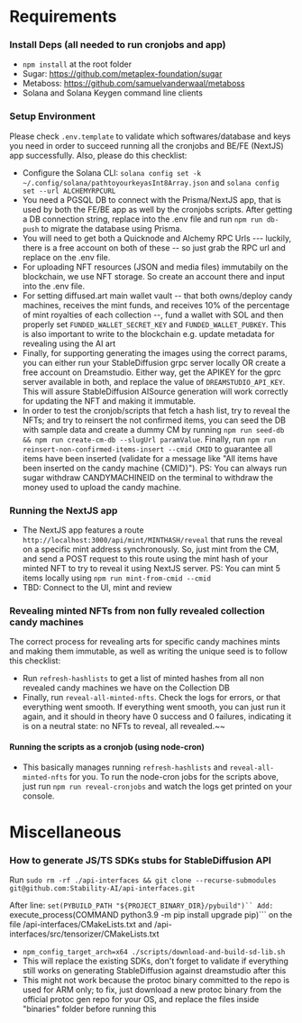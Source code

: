 # Requirements


### Install Deps (all needed to run cronjobs and app)

- `npm install` at the root folder
- Sugar: https://github.com/metaplex-foundation/sugar
- Metaboss: https://github.com/samuelvanderwaal/metaboss
- Solana and Solana Keygen command line clients

### Setup Environment

Please check `.env.template` to validate which softwares/database and keys you need in order to succeed running all the cronjobs and BE/FE (NextJS) app successfully.
Also, please do this checklist:

- Configure the Solana CLI: `solana config set -k ~/.config/solana/pathtoyourkeyasInt8Array.json` and `solana config set --url ALCHEMYRPCURL`
- You need a PGSQL DB to connect with the Prisma/NextJS app, that is used by both the FE/BE app as well by the cronjobs scripts. After getting a DB connection string, replace into the .env file and run `npm run db-push` to migrate the database using Prisma.
- You will need to get both a Quicknode and Alchemy RPC Urls --- luckily, there is a free account on both of these -- so just grab the RPC url and replace on the .env file.
- For uploading NFT resources (JSON and media files) immutabily on the blockchain, we use NFT storage. So create an account there and input into the .env file.
- For setting diffused.art main wallet vault -- that both owns/deploy candy machines, receives the mint funds, and receives 10% of the percentage of mint royalties of each collection --, fund a wallet with SOL and then properly set `FUNDED_WALLET_SECRET_KEY` and `FUNDED_WALLET_PUBKEY`. This is also important to write to the blockchain e.g. update metadata for revealing using the AI art
- Finally, for supporting generating the images using the correct params, you can either run your StableDiffusion grpc server locally OR create a free account on Dreamstudio. Either way, get the APIKEY for the gprc server available in both, and replace the value of `DREAMSTUDIO_API_KEY`. This will assure StableDiffusion AISource generation will work correctly for updating the NFT and making it immutable.
- In order to test the cronjob/scripts that fetch a hash list, try to reveal the NFTs; and try to reinsert the not confirmed items, you can seed the DB with sample data and create a dummy CM by running `npm run seed-db && npm run create-cm-db --slugUrl paramValue`. Finally, run `npm run reinsert-non-confirmed-items-insert --cmid CMID` to guarantee all items have been inserted (validate for a message like "All items have been inserted on the candy machine {CMID}"). PS: You can always run sugar withdraw CANDYMACHINEID on the terminal to withdraw the money used to upload the candy machine.

### Running the NextJS app
- The NextJS app features a route `http://localhost:3000/api/mint/MINTHASH/reveal` that runs the reveal on a specific mint address synchronously. So, just mint from the CM, and send a POST request to this route using the mint hash of your minted NFT to try to reveal it using NextJS server. PS: You can mint 5 items locally using `npm run mint-from-cmid --cmid`
- TBD: Connect to the UI, mint and review


### Revealing minted NFTs from non fully revealed collection candy machines
The correct process for revealing arts for specific candy machines mints and making them immutable, as well as writing the unique seed is to follow this checklist:
- Run `refresh-hashlists` to get a list of minted hashes from all non revealed candy machines we have on the Collection DB
- Finally, run `reveal-all-minted-nfts`. Check the logs for errors, or that everything went smooth. If everything went smooth, you can just run it again, and it should in theory have 0 success and 0 failures, indicating it is on a neutral state: no NFTs to reveal, all revealed.~~

#### Running the scripts as a cronjob (using node-cron)
- This basically manages running `refresh-hashlists` and `reveal-all-minted-nfts` for you. To run the node-cron jobs for the scripts above, just run `npm run reveal-cronjobs` and watch the logs get printed on your console.


# Miscellaneous
### How to generate JS/TS SDKs stubs for StableDiffusion API

Run ```sudo rm -rf ./api-interfaces && git clone --recurse-submodules git@github.com:Stability-AI/api-interfaces.git```

After line:
```set(PYBUILD_PATH "${PROJECT_BINARY_DIR}/pybuild")``
Add:
```execute_process(COMMAND python3.9 -m pip install upgrade pip)```
on the file /api-interfaces/CMakeLists.txt and /api-interfaces/src/tensorizer/CMakeLists.txt

- `npm_config_target_arch=x64 ./scripts/download-and-build-sd-lib.sh`
- This will replace the existing SDKs, don't forget to validate if everything still works on generating StableDiffusion against dreamstudio after this
- This might not work because the protoc binary committed to the repo is used for ARM only; to fix, just download a new protoc binary from the official protoc gen repo for your OS, and replace the files inside "binaries" folder before running this